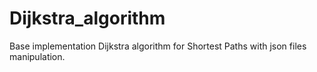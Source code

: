 # Dijkstra_algorithm
Base implementation Dijkstra algorithm for Shortest Paths with json files manipulation.
